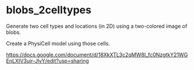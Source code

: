 # blobs_2celltypes

Generate two cell types and locations (in 2D) using a two-colored image of blobs.

Create a PhysiCell model using those cells.

https://docs.google.com/document/d/18XkXTL3c2qMW8I_fc0NzgtkY21WGEnLXIV3ujr-JlyY/edit?usp=sharing

